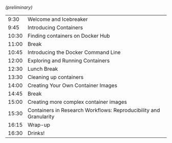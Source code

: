 *(preliminary)*

| | |
|--|--|
|9:30|Welcome and Icebreaker|
|9:45|Introducing Containers|
|10:30|Finding containers on Docker Hub|
|11:00|Break|
|10:45|Introducing the Docker Command Line|
|12:00|Exploring and Running Containers|
|12:30|Lunch Break|
|13:30|Cleaning up containers|
|14:00|Creating Your Own Container Images|
|14:45|Break|
|15:00|Creating more complex container images|
|15:30|Containers in Research Workflows: Reproducibility and Granularity|
|16:15|Wrap-up|
|16:30|Drinks!|

